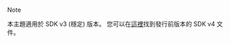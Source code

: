 > [!NOTE] 
> 本主題適用於 SDK v3 (穩定) 版本。 您可以在[這裡](https://docs.microsoft.com/en-us/azure/bot-service/?view=azure-bot-service-4.0)找到發行前版本的 SDK v4 文件。

